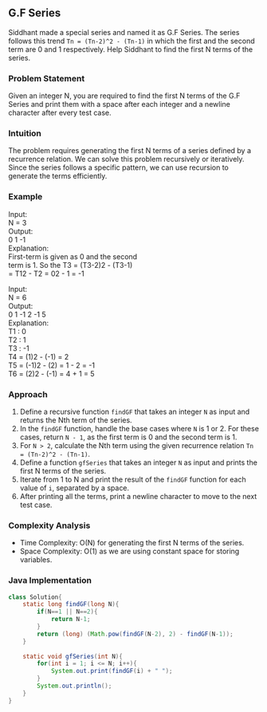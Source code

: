 ## G.F Series

Siddhant made a special series and named it as G.F Series. The series follows this trend `Tn = (Tn-2)^2 - (Tn-1)` in which the first and the second term are 0 and 1 respectively. Help Siddhant to find the first N terms of the series.

### Problem Statement
Given an integer N, you are required to find the first N terms of the G.F Series and print them with a space after each integer and a newline character after every test case.

### Intuition
The problem requires generating the first N terms of a series defined by a recurrence relation. We can solve this problem recursively or iteratively. Since the series follows a specific pattern, we can use recursion to generate the terms efficiently.

### Example
Input:<br>
N = 3<br>
Output:<br>
0 1 -1<br>
Explanation:<br>
First-term is given as 0 and the second <br>
term is 1. So the T3 = (T3-2)2 - (T3-1) <br>
= T12 - T2 = 02 - 1 = -1<br>

Input:<br>
N = 6<br>
Output:<br>
0 1 -1 2 -1 5  <br>
Explanation:<br>
T1 : 0<br>
T2 : 1<br>
T3 : -1<br>
T4 = (1)2 - (-1) = 2 <br>
T5 = (-1)2 - (2) = 1 - 2 = -1<br>
T6 = (2)2 - (-1) = 4 + 1 = 5 <br>

### Approach
1. Define a recursive function `findGF` that takes an integer `N` as input and returns the Nth term of the series.
2. In the `findGF` function, handle the base cases where `N` is 1 or 2. For these cases, return `N - 1`, as the first term is 0 and the second term is 1.
3. For `N > 2`, calculate the Nth term using the given recurrence relation `Tn = (Tn-2)^2 - (Tn-1)`.
4. Define a function `gfSeries` that takes an integer `N` as input and prints the first N terms of the series.
5. Iterate from 1 to N and print the result of the `findGF` function for each value of `i`, separated by a space.
6. After printing all the terms, print a newline character to move to the next test case.

### Complexity Analysis
- Time Complexity: O(N) for generating the first N terms of the series.
- Space Complexity: O(1) as we are using constant space for storing variables.

### Java Implementation
```java
class Solution{
    static long findGF(long N){
        if(N==1 || N==2){
            return N-1;
        }
        return (long) (Math.pow(findGF(N-2), 2) - findGF(N-1));
    }
    
    static void gfSeries(int N){
        for(int i = 1; i <= N; i++){
            System.out.print(findGF(i) + " ");
        }
        System.out.println();
    }
}
